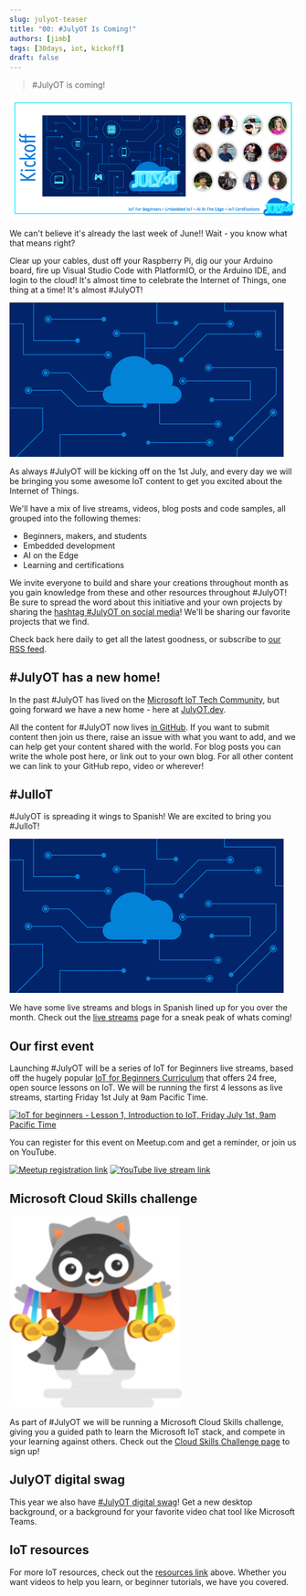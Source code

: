 ```yaml
---
slug: julyot-teaser
title: "00: #JulyOT Is Coming!"
authors: [jimb]
tags: [30days, iot, kickoff]
draft: false
---
```


<head>
  <meta name="twitter:url" content="https://julyot.dev/blog/julyot-teaser" />
  <meta name="twitter:title" content="Teaser: #JulyOT is Coming - Celebrate IoT All Month Long!" />
  <meta name="twitter:description" content="Jumpstart 31 days of IoT celebrations with #JulyOT" />
  <meta name="twitter:image" content="https://julyot.dev/img/png/julyot-kickoff-banner.png" />
  <meta name="twitter:card" content="summary_large_image" />
  <meta name="twitter:creator" content="@jim" />
  <meta name="twitter:site" content="@AzureAdvocates" /> 
  <link rel="canonical" href="https://julyot.dev/blog/julyot-teaser" />
</head>

> #JulyOT is coming!

![Jumpstart 31 days of IoT celebrations with #JulyOT](../static/img/png/julyot-kickoff-banner.png)

We can't believe it's already the last week of June!! Wait - you know what that means right?

Clear up your cables, dust off your Raspberry Pi, dig our your Arduino board, fire up Visual Studio Code with PlatformIO, or the Arduino IDE, and login to the cloud! It's almost time to celebrate the Internet of Things, one thing at a time! It's almost #JulyOT!

![Animated JulyOT logo](../static/img/gif/julyot-single-loop.gif)

As always #JulyOT will be kicking off on the 1st July, and every day we will be bringing you some awesome IoT content to get you excited about the Internet of Things.

We'll have a mix of live streams, videos, blog posts and code samples, all grouped into the following themes:

* Beginners, makers, and students
* Embedded development
* AI on the Edge
* Learning and certifications

We invite everyone to build and share your creations throughout month as you gain knowledge from these and other resources throughout #JulyOT!  Be sure to spread the word about this initiative and your own projects by sharing the [hashtag #JulyOT on social media](https://twitter.com/hashtag/JulyOT)! We'll be sharing our favorite projects that we find.

Check back here daily to get all the latest goodness, or subscribe to [our RSS feed](https://julyot.dev/blog/rss.xml).

## #JulyOT has a new home!

In the past #JulyOT has lived on the [Microsoft IoT Tech Community](https://techcommunity.microsoft.com/t5/internet-of-things-blog/bg-p/IoTBlog), but going forward we have a new home - here at [JulyOT.dev](https://julyOT.dev).

All the content for #JulyOT now lives [in GitHub](https://github.com/JulyOT/JulyOT). If you want to submit content then join us there, raise an issue with what you want to add, and we can help get your content shared with the world. For blog posts you can write the whole post here, or link out to your own blog. For all other content we can link to your GitHub repo, video or wherever!

## #JulIoT

#JulyOT is spreading it wings to Spanish! We are excited to bring you #JulIoT!

![Julio T anumated logo](../static/img/gif/juliot.gif)

We have some live streams and blogs in Spanish lined up for you over the month. Check out the [live streams](/livestreams) page for a sneak peak of whats coming!

## Our first event

Launching #JulyOT will be a series of IoT for Beginners live streams, based off the hugely popular [IoT for Beginners Curriculum](https://aka.ms/iot-beginners) that offers 24 free, open source lessons on IoT. We will be running the first 4 lessons as live streams, starting Friday 1st July at 9am Pacific Time.

<a href='https://www.meetup.com/Microsoft-Reactor-Redmond/events/286453689/'>
<img src='https://www.meetup.com/_next/image/?url=https%3A%2F%2Fsecure-content.meetupstatic.com%2Fimages%2Fclassic-events%2F504717110%2F676x380.webp&w=3840&q=75' width='45%' alt='IoT for beginners - Lesson 1, Introduction to IoT, Friday July 1st, 9am Pacific Time'/>
</a>

You can register for this event on Meetup.com and get a reminder, or join us on YouTube.

<a href="https://www.meetup.com/Microsoft-Reactor-Redmond/events/286453689"><img src="https://raw.githubusercontent.com/jimbobbennett/ColoredBadges/main/svg/social/meetup.svg" alt="Meetup registration link"/></a>  <a href="https://aka.ms/IoTforbeginnersLess1"><img src="https://raw.githubusercontent.com/jimbobbennett/ColoredBadges/main/svg/streaming/youtube.svg" alt="YouTube live stream link"/></a>

## Microsoft Cloud Skills challenge

![A cartoon racoon holding medals](../static/img/svg/image_medals.svg)

As part of #JulyOT we will be running a Microsoft Cloud Skills challenge, giving you a guided path to learn the Microsoft IoT stack, and compete in your learning against others. Check out the [Cloud Skills Challenge page](/skills) to sign up!

## JulyOT digital swag

This year we also have [#JulyOT digital swag](/digitalswag)! Get a new desktop background, or a background for your favorite video chat tool like Microsoft Teams.

## IoT resources

For more IoT resources, check out the [resources link](/resources) above. Whether you want videos to help you learn, or beginner tutorials, we have you covered.